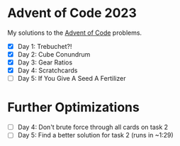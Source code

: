 # Advent of Code 2023
My solutions to the [Advent of Code](https://adventofcode.com/) problems.

- [x] Day 1: Trebuchet?!
- [x] Day 2: Cube Conundrum
- [x] Day 3: Gear Ratios
- [x] Day 4: Scratchcards
- [ ] Day 5: If You Give A Seed A Fertilizer

# Further Optimizations
- [ ] Day 4: Don't brute force through all cards on task 2
- [ ] Day 5: Find a better solution for task 2 (runs in ~1:29)
